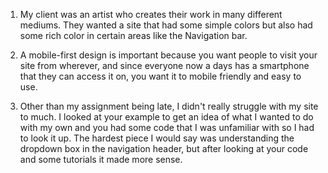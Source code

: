 1. My client was an artist who creates their work in many different mediums. They wanted a site that had some simple colors but also had some rich color in certain areas like the Navigation bar.

2. A mobile-first design is important because you want people to visit your site from wherever, and since everyone now a days has a smartphone that they can access it on, you want it to mobile friendly and easy to use.

3. Other than my assignment being late, I didn't really struggle with my site to much. I looked at your example to get an idea of what I wanted to do with my own and you had some code that I was unfamiliar with so I had to look it up. The hardest piece I would say was understanding the dropdown box in the navigation header, but after looking at your code and some tutorials it made more sense. 
